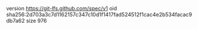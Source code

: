 version https://git-lfs.github.com/spec/v1
oid sha256:2d703a3c7d1162157c347c10d1f1417fad524512f1cac4e2b534facac9db7a62
size 976
